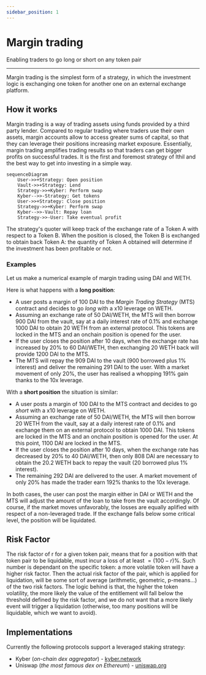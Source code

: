 ```yaml
---
sidebar_position: 1
---
```


# Margin trading
Enabling traders to go long or short on any token pair

---

Margin trading is the simplest form of a strategy, in which the investment logic is exchanging one token for another one on an external exchange platform.

## How it works
Margin trading is a way of trading assets using funds provided by a third party lender. Compared to regular trading where traders use their own assets, margin accounts allow to access greater sums of capital, so that they can leverage their positions increasing market exposure. Essentially, margin trading amplifies trading results so that traders can get bigger profits on successful trades.
It is the first and foremost strategy of Ithil and the best way to get into investing in a simple way.

```mermaid
sequenceDiagram
    User->>+Strategy: Open position
    Vault->>+Strategy: Lend
    Strategy->>+Kyber: Perform swap
    Kyber-->>-Strategy: Get tokens
    User->>+Strategy: Close position
    Strategy->>+Kyber: Perform swap
    Kyber-->>-Vault: Repay loan
    Strategy->>-User: Take eventual profit
```

The strategy's quoter will keep track of the exchange rate of a Token A with respect to a Token B. When the position is closed, the Token B is exchanged to obtain back Token A: the quantity of Token A obtained will determine if the investment has been profitable or not.

### Examples
Let us make a numerical example of margin trading using DAI and WETH. 

Here is what happens with a **long position**:
- A user posts a margin of 100 DAI to the *Margin Trading Strategy* (MTS) contract and decides to go *long* with a x10 leverage on WETH.
- Assuming an exchange rate of 50 DAI/WETH, the MTS will then borrow 900 DAI from the vault, say at a daily interest rate of 0.1% and exchange 1000 DAI to obtain 20 WETH from an external protocol. This tokens are locked in the MTS and an onchain position is opened for the user.
- If the user closes the position after 10 days, when the exchange rate has increased by 20% to 60 DAI/WETH, then exchanging 20 WETH back will provide 1200 DAI to the MTS. 
- The MTS will repay the 909 DAI to the vault (900 borrowed plus 1% interest) and deliver the remaining 291 DAI to the user. With a market movement of only 20%, the user has realised a whopping 191% gain thanks to the 10x leverage.

With a **short position** the situation is similar:
- A user posts a margin of 100 DAI to the MTS contract and decides to go *short* with a x10 leverage on WETH.
- Assuming an exchange rate of 50 DAI/WETH, the MTS will then borrow 20 WETH from the vault, say at a daily interest rate of 0.1% and exchange them on an external protocol to obtain 1000 DAI. This tokens are locked in the MTS and an onchain position is opened for the user. At this point, 1100 DAI are locked in the MTS.
- If the user closes the position after 10 days, when the exchange rate has decreased by 20% to 40 DAI/WETH, then only 808 DAI are necessary to obtain the 20.2 WETH back to repay the vault (20 borrowed plus 1% interest). 
- The remaining 292 DAI are delivered to the user. A market movement of only 20% has made the trader earn 192% thanks to the 10x leverage.

In both cases, the user can post the margin either in DAI or WETH and the MTS will adjust the amount of the loan to take from the vault accordingly.
Of course, if the market moves unfavorably, the losses are equally aplified with respect of a non-leveraged trade. If the exchange falls below some critical level, the position will be liquidated.

## Risk Factor
The risk factor of r for a given token pair, means that for a position with that token pair to be liquidable, must incur a loss of at least $=(100-r)\%$.
Such number is dependant on the specific token: a more volatile token will have a higher risk factor. Then the actual risk factor of the pair, which is applied for liquidation, will be some sort of average (arithmetic, geometric, p-means...) of the two risk factors. The logic behind is that, the higher the token volatility, the more likely the value of the entitlement will fall below the threshold defined by the risk factor, and we do not want that a more likely event will trigger a liquidation (otherwise, too many positions will be liquidable, which we want to avoid).

## Implementations
Currently the following protocols support a leveraged staking strategy:
* Kyber (*on-chain dex aggregator*) - [kyber.network](https://kyber.network/)
* Uniswap (*the most famous dex on Ethereum*) - [uniswap.org](https://uniswap.org/)

